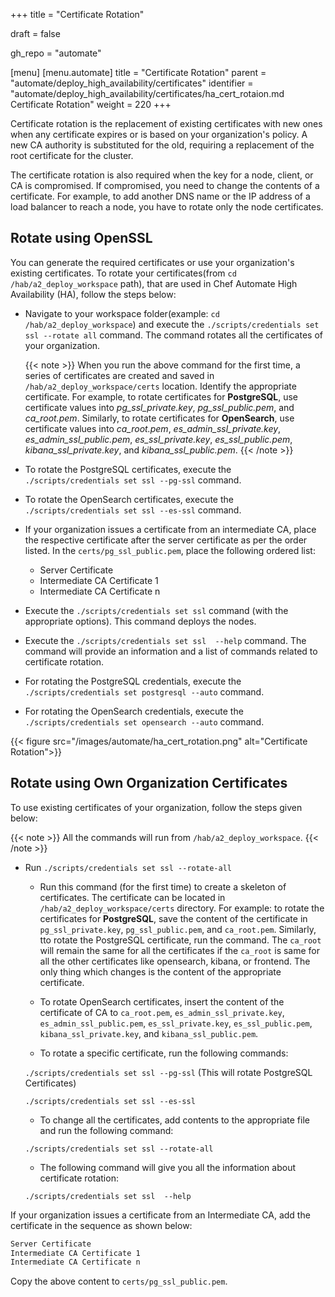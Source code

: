 +++
title = "Certificate Rotation"

draft = false

gh_repo = "automate"

[menu]
  [menu.automate]
    title = "Certificate Rotation"
    parent = "automate/deploy_high_availability/certificates"
    identifier = "automate/deploy_high_availability/certificates/ha_cert_rotaion.md Certificate Rotation"
    weight = 220
+++

Certificate rotation is the replacement of existing certificates with new ones when any certificate expires or is based on your organization's policy. A new CA authority is substituted for the old, requiring a replacement of the root certificate for the cluster.

The certificate rotation is also required when the key for a node, client, or CA is compromised. If compromised, you need to change the contents of a certificate. For example, to add another DNS name or the IP address of a load balancer to reach a node, you have to rotate only the node certificates.

## Rotate using OpenSSL

You can generate the required certificates or use your organization's existing certificates. To rotate your certificates(from `cd /hab/a2_deploy_workspace` path), that are used in Chef Automate High Availability (HA), follow the steps below:

- Navigate to your workspace folder(example: `cd /hab/a2_deploy_workspace`) and execute the `./scripts/credentials set ssl --rotate all` command. The command rotates all the certificates of your organization.

  {{< note >}}  When you run the above command for the first time, a series of certificates are created and saved in `/hab/a2_deploy_workspace/certs` location. Identify the appropriate certificate. For example, to rotate certificates for **PostgreSQL**, use certificate values into *pg_ssl_private.key*,  *pg_ssl_public.pem*, and *ca_root.pem*. Similarly, to rotate certificates for **OpenSearch**, use certificate values into *ca_root.pem*, *es_admin_ssl_private.key*, *es_admin_ssl_public.pem*, *es_ssl_private.key*, *es_ssl_public.pem*, *kibana_ssl_private.key*, and *kibana_ssl_public.pem*. {{< /note >}}

- To rotate the PostgreSQL certificates, execute the `./scripts/credentials set ssl --pg-ssl` command.

- To rotate the OpenSearch certificates, execute the `./scripts/credentials set ssl --es-ssl` command.

<!-- 4. Copy your *x.509 SSL certs* into the appropriate files in `certs/` folder. -->

<!-- - Place your root certificate into `ca_root.pem file`. -->

<!-- - Place your intermediate CA into the `pem` file. -->

- If your organization issues a certificate from an intermediate CA, place the respective certificate after the server certificate as per the order listed. In the `certs/pg_ssl_public.pem`, place the following ordered list:

  - Server Certificate
  - Intermediate CA Certificate 1
  - Intermediate CA Certificate n

- Execute the `./scripts/credentials set ssl` command (with the appropriate options). This command deploys the nodes.

- Execute the `./scripts/credentials set ssl  --help` command. The command will provide an information and a list of commands related to certificate rotation.

- For rotating the PostgreSQL credentials, execute the `./scripts/credentials set postgresql --auto` command.

- For rotating the OpenSearch credentials, execute the `./scripts/credentials set opensearch --auto` command.

{{< figure src="/images/automate/ha_cert_rotation.png" alt="Certificate Rotation">}}

## Rotate using Own Organization Certificates

To use existing certificates of your organization, follow the steps given below:

{{< note >}} All the commands will run from `/hab/a2_deploy_workspace`. {{< /note >}}

- Run `./scripts/credentials set ssl --rotate-all`

  - Run this command (for the first time) to create a skeleton of certificates. The certificate can be located in `/hab/a2_deploy_workspace/certs` directory. For example: to rotate the certificates for **PostgreSQL**, save the content of the certificate in `pg_ssl_private.key`, `pg_ssl_public.pem`, and `ca_root.pem`. Similarly, tto rotate the PostgreSQL certificate, run the command. The `ca_root` will remain the same for all the certificates if the `ca_root` is same for all the other certificates like opensearch, kibana, or frontend. The only thing which changes is the content of the appropriate certificate.

  - To rotate OpenSearch certificates, insert the content of the certificate of CA to `ca_root.pem`, `es_admin_ssl_private.key`, `es_admin_ssl_public.pem`, `es_ssl_private.key`, `es_ssl_public.pem`, `kibana_ssl_private.key`, and `kibana_ssl_public.pem`.

  - To rotate a specific certificate, run the following commands:

  `./scripts/credentials set ssl --pg-ssl` (This will rotate PostgreSQL Certificates)

  `./scripts/credentials set ssl --es-ssl`

  - To change all the certificates, add contents to the appropriate file and run the following command:

  `./scripts/credentials set ssl --rotate-all`

  - The following command will give you all the information about certificate rotation:

  `./scripts/credentials set ssl  --help`

If your organization issues a certificate from an Intermediate CA, add the certificate in the sequence as shown below:

```sh
Server Certificate 
Intermediate CA Certificate 1
Intermediate CA Certificate n 
```

Copy the above content to `certs/pg_ssl_public.pem`.

